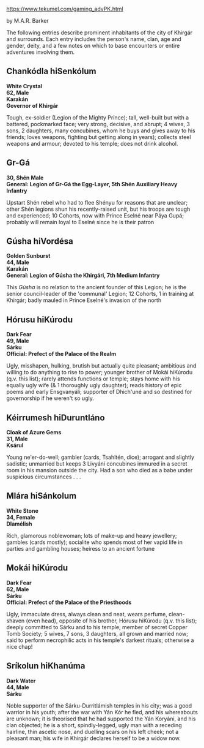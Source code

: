https://www.tekumel.com/gaming_advPK.html

by M.A.R. Barker

The following entries describe prominent inhabitants of the city of Khirgár and surrounds. Each entry includes the person's name, clan, age and gender, deity, and a few notes on which to base encounters or entire adventures involving them.

## Chankódla hiSenkólum

**White Crystal  
62, Male  
Karakán  
Governor of Khirgár**

Tough, ex-soldier (Legion of the Mighty Prince); tall, well-built but with a battered, pockmarked face; very strong, decisive, and abrupt; 4 wives, 3 sons, 2 daughters, many concubines, whom he buys and gives away to his friends; loves weapons, fighting but getting along in years); collects steel weapons and armour; devoted to his temple; does not drink alcohol.

## Gr-Gá

**30, Shén Male  
General: Legion of Gr-Gá the Egg-Layer, 5th Shén Auxiliary Heavy Infantry**

Upstart Shén rebel who had to flee Shényu for reasons that are unclear; other Shén legions shun his recently-raised unit, but his troops are tough and experienced; 10 Cohorts, now with Prince Eselné near Páya Gupá; probably will remain loyal to Eselné since he is their patron

## Gúsha hiVordésa

**Golden Sunburst  
44, Male  
Karakán  
General: Legion of Gúsha the Khirgári, 7th Medium Infantry**

This _Gúsha_ is no relation to the ancient founder of this Legion; he is the senior council-leader of the 'communal' Legion; 12 Cohorts, 1 in training at Khirgár; badly mauled in Prince Eselné's invasion of the north

## Hórusu hiKúrodu

**Dark Fear  
49, Male  
Sárku  
Official: Prefect of the Palace of the Realm**

Ugly, misshapen, hulking, brutish but actually quite pleasant; ambitious and willing to do anything to rise to power; younger brother of Mokái hiKúrodu (q.v. this list); rarely attends functions or temple; stays home with his equally ugly wife (& 1 thoroughly ugly daughter); reads history of epic poems and early Ensgvanyáli; supporter of Dhich'uné and so destined for governorship if he weren't so ugly.

## Kéirrumesh hiDuruntláno

**Cloak of Azure Gems  
31, Male  
Ksárul**

Young ne'er-do-well; gambler (cards, Tsahltén, dice); arrogant and slightly sadistic; unmarried but keeps 3 Livyáni concubines immured in a secret room in his mansion outside the city. Had a son who died as a babe under suspicious circumstances . . .

## Mlára hiSánkolum

**White Stone  
34, Female  
Dlamélish**

Rich, glamorous noblewoman; lots of make-up and heavy jewellery; gambles (cards mostly); socialite who spends most of her vapid life in parties and gambling houses; heiress to an ancient fortune

## Mokái hiKúrodu

**Dark Fear  
62, Male  
Sárku  
Official: Prefect of the Palace of the Priesthoods**

Ugly, immaculate dress, always clean and neat, wears perfume, clean-shaven (even head), opposite of his brother, Hórusu hiKúrodu (q.v. this list); deeply committed to Sárku and to his temple; member of secret Copper Tomb Society; 5 wives, 7 sons, 3 daughters, all grown and married now; said to perform necrophilic acts in his temple's darkest rituals; otherwise a nice chap!

## Sríkolun hiKhanúma

**Dark Water  
44, Male  
Sárku**

Noble supporter of the Sárku-Durritlámish temples in his city; was a good warrior in his youth; after the war with Yán Kór he fled, and his whereabouts are unknown; it is theorised that he had supported the Yán Koryáni, and his clan objected; he is a short, spindly-legged, ugly man with a receding hairline, thin ascetic nose, and duelling scars on his left cheek; not a pleasant man; his wife in Khirgár declares herself to be a widow now.